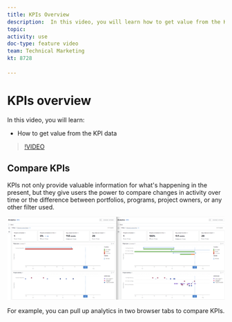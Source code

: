 ```yaml
---
title: KPIs Overview
description:  In this video, you will learn how to get value from the KPI data in [!DNL Adobe Workfront].
topic: 
activity: use
doc-type: feature video
team: Technical Marketing
kt: 8728 

---
```

# KPIs overview

In this video, you will learn:

* How to get value from the KPI data

>[!VIDEO](https://video.tv.adobe.com/v/335046/?quality=12)

## Compare KPIs

KPIs not only provide valuable information for what's happening in the present, but they give users the power to compare changes in activity over time or the difference between portfolios, programs, project owners, or any other filter used.

![An image showing two browser tabs side by side](assets/section-2-0.png)

For example, you can pull up analytics in two browser tabs to compare KPIs.
